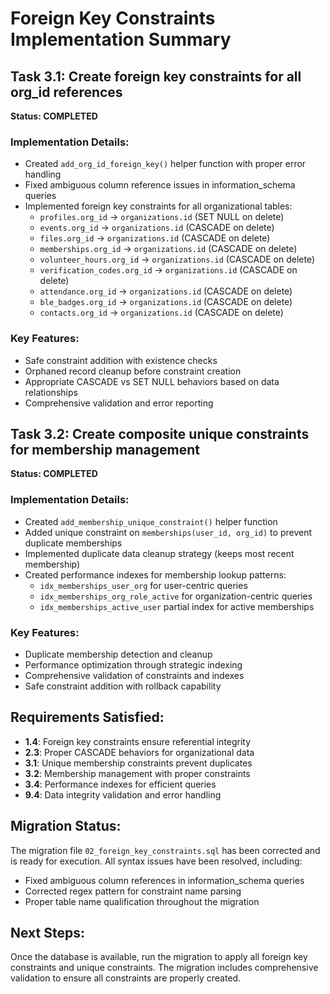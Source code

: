 # Foreign Key Constraints Implementation Summary

## Task 3.1: Create foreign key constraints for all org_id references

**Status: COMPLETED**

### Implementation Details:
- Created `add_org_id_foreign_key()` helper function with proper error handling
- Fixed ambiguous column reference issues in information_schema queries
- Implemented foreign key constraints for all organizational tables:
  - `profiles.org_id` → `organizations.id` (SET NULL on delete)
  - `events.org_id` → `organizations.id` (CASCADE on delete)
  - `files.org_id` → `organizations.id` (CASCADE on delete)
  - `memberships.org_id` → `organizations.id` (CASCADE on delete)
  - `volunteer_hours.org_id` → `organizations.id` (CASCADE on delete)
  - `verification_codes.org_id` → `organizations.id` (CASCADE on delete)
  - `attendance.org_id` → `organizations.id` (CASCADE on delete)
  - `ble_badges.org_id` → `organizations.id` (CASCADE on delete)
  - `contacts.org_id` → `organizations.id` (CASCADE on delete)

### Key Features:
- Safe constraint addition with existence checks
- Orphaned record cleanup before constraint creation
- Appropriate CASCADE vs SET NULL behaviors based on data relationships
- Comprehensive validation and error reporting

## Task 3.2: Create composite unique constraints for membership management

**Status: COMPLETED**

### Implementation Details:
- Created `add_membership_unique_constraint()` helper function
- Added unique constraint on `memberships(user_id, org_id)` to prevent duplicate memberships
- Implemented duplicate data cleanup strategy (keeps most recent membership)
- Created performance indexes for membership lookup patterns:
  - `idx_memberships_user_org` for user-centric queries
  - `idx_memberships_org_role_active` for organization-centric queries
  - `idx_memberships_active_user` partial index for active memberships

### Key Features:
- Duplicate membership detection and cleanup
- Performance optimization through strategic indexing
- Comprehensive validation of constraints and indexes
- Safe constraint addition with rollback capability

## Requirements Satisfied:
- **1.4**: Foreign key constraints ensure referential integrity
- **2.3**: Proper CASCADE behaviors for organizational data
- **3.1**: Unique membership constraints prevent duplicates
- **3.2**: Membership management with proper constraints
- **3.4**: Performance indexes for efficient queries
- **9.4**: Data integrity validation and error handling

## Migration Status:
The migration file `02_foreign_key_constraints.sql` has been corrected and is ready for execution. All syntax issues have been resolved, including:
- Fixed ambiguous column references in information_schema queries
- Corrected regex pattern for constraint name parsing
- Proper table name qualification throughout the migration

## Next Steps:
Once the database is available, run the migration to apply all foreign key constraints and unique constraints. The migration includes comprehensive validation to ensure all constraints are properly created.